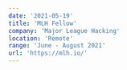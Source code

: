 ```yaml
---
date: '2021-05-19'
title: 'MLH Fellow'
company: 'Major League Hacking'
location: 'Remote'
range: 'June - August 2021'
url: 'https://mlh.io/'
---
```

